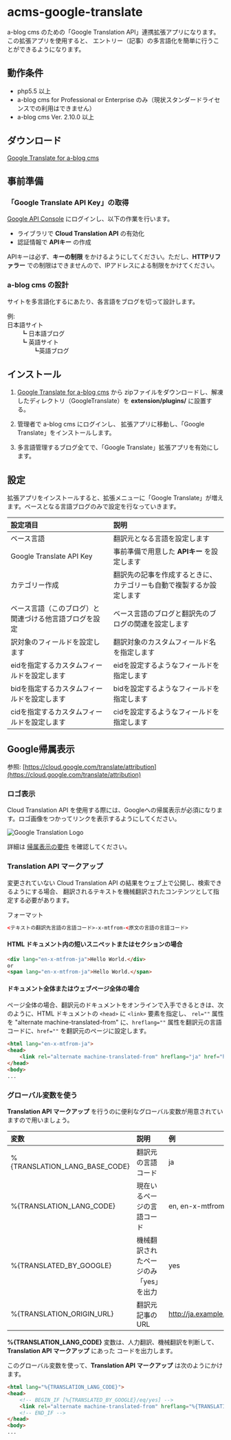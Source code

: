 # acms-google-translate

a-blog cms のための「Google Translation API」連携拡張アプリになります。この拡張アプリを使用すると、
エントリー（記事）の多言語化を簡単に行うことができるようになります。

## 動作条件

* php5.5 以上
* a-blog cms for Professional or Enterprise のみ（現状スタンダードライセンスでの利用はできません）
* a-blog cms Ver. 2.10.0 以上

## ダウンロード

[Google Translate for a-blog cms](https://github.com/appleple/acms-google-translate/raw/master/build/GoogleTranslate.zip)

## 事前準備

### 「Google Translate API Key」の取得

[Google API Console](https://console.developers.google.com/) にログインし、以下の作業を行います。

* ライブラリで **Cloud Translation API** の有効化
* 認証情報で **APIキー** の作成

APIキーは必ず、**キーの制限** をかけるようにしてください。ただし、**HTTPリファラー** での制限はできませんので、IPアドレスによる制限をかけてください。

### a-blog cms の設計

サイトを多言語化するにあたり、各言語をブログを切って設計します。

例:  
日本語サイト  
　　 ┗ 日本語ブログ  
　　 ┗ 英語サイト  
　　　　 ┗英語ブログ  

## インストール

1. [Google Translate for a-blog cms](https://github.com/appleple/acms-google-translate/raw/master/build/GoogleTranslate.zip) から
zipファイルをダウンロードし、解凍したディレクトリ（GoogleTranslate）を **extension/plugins/** に設置する。

1. 管理者で a-blog cms にログインし、 拡張アプリに移動し、「Google Translate」をインストールします。

1. 多言語管理するブログ全てで、「Google Translate」拡張アプリを有効にします。

## 設定

拡張アプリをインストールすると、拡張メニューに「Google Translate」が増えます。ベースとなる言語ブログのみで設定を行なっていきます。

|設定項目|説明|
|:---|:---|
|ベース言語|翻訳元となる言語を設定します|
|Google Translate API Key|事前準備で用意した **APIキー** を設定します|
|カテゴリー作成|翻訳先の記事を作成するときに、カテゴリーも自動で複製するか設定します|
|ベース言語（このブログ）と関連づける他言語ブログを設定|ベース言語のブログと翻訳先のブログの関連を設定します|
|訳対象のフィールドを設定します|翻訳対象のカスタムフィールド名を指定します|
|eidを指定するカスタムフィールドを設定します|eidを設定するようなフィールドを指定します|
|bidを指定するカスタムフィールドを設定します|bidを設定するようなフィールドを指定します|
|cidを指定するカスタムフィールドを設定します|cidを設定するようなフィールドを指定します|

## Google帰属表示

参照: [https://cloud.google.com/translate/attribution](https://cloud.google.com/translate/attribution)

### ロゴ表示

Cloud Translation API を使用する際には、Googleへの帰属表示が必須になります。ロゴ画像をつかってリンクを表示するようにしてください。

![Google Translation Logo](https://cloud.google.com/translate/images/text-attribution.png)


詳細は [帰属表示の要件](https://cloud.google.com/translate/attribution) を確認してください。

### Translation API マークアップ

変更されていない Cloud Translation API の結果をウェブ上で公開し、検索できるようにする場合、
翻訳されるテキストを機械翻訳されたコンテンツとして指定する必要があります。

フォーマット

```html
<テキストの翻訳先言語の言語コード>-x-mtfrom-<原文の言語の言語コード>
```

#### HTML ドキュメント内の短いスニペットまたはセクションの場合

```html
<div lang="en-x-mtfrom-ja">Hello World.</div>
or
<span lang="en-x-mtfrom-ja">Hello World.</span>
```

#### ドキュメント全体またはウェブページ全体の場合

ページ全体の場合、翻訳元のドキュメントをオンラインで入手できるときは、次のように、HTML ドキュメントの ```<head>``` に ```<link>``` 要素を指定し、
```rel=""``` 属性を "alternate machine-translated-from" に、```hreflang=""``` 属性を翻訳元の言語コードに、```href=""``` を翻訳元のページに設定します。

```html
<html lang="en-x-mtfrom-ja">
<head>
    <link rel="alternate machine-translated-from" hreflang="ja" href="http://ja.example.com/hello.html">
</head>
<body>
...
```

### グローバル変数を使う

**Translation API マークアップ** を行うのに便利なグローバル変数が用意されていますので用いましょう。

|変数|説明|例|
|:---|:---|:---|
|%{TRANSLATION_LANG_BASE_CODE}|翻訳元の言語コード|ja|
|%{TRANSLATION_LANG_CODE}|現在いるページの言語コード|en, en-x-mtfrom-ja|
|%{TRANSLATED_BY_GOOGLE}|機械翻訳されたページのみ「yes」を出力|yes|
|%{TRANSLATION_ORIGIN_URL}|翻訳元記事のURL|http://ja.example.com/hello.html|

**%{TRANSLATION_LANG_CODE}** 変数は、人力翻訳、機械翻訳を判断して、**Translation API マークアップ** にあった コードを出力します。

このグローバル変数を使って、**Translation API マークアップ** は次のようにかけます。

```html
<html lang="%{TRANSLATION_LANG_CODE}">
<head>
    <!-- BEGIN_IF [%{TRANSLATED_BY_GOOGLE}/eq/yes] -->
    <link rel="alternate machine-translated-from" hreflang="%{TRANSLATION_LANG_BASE_CODE}" href="%{TRANSLATION_ORIGIN_URL}">
    <!-- END_IF -->
</head>
<body>
...
```

